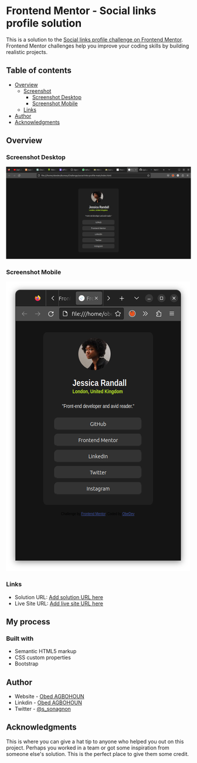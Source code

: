# Frontend Mentor - Social links profile solution

This is a solution to the [Social links profile challenge on Frontend Mentor](https://www.frontendmentor.io/challenges/social-links-profile-UG32l9m6dQ). Frontend Mentor challenges help you improve your coding skills by building realistic projects. 

## Table of contents

- [Overview](#overview)
  - [Screenshot](#screenshot)
      - [Screenshot Desktop](Desktop.png)
      - [Screenshot Mobile](mobile.png)
  - [Links](#links)
- [Author](#author)
- [Acknowledgments](#acknowledgments)


## Overview

### Screenshot Desktop

![](Desktop.png)

### Screenshot Mobile

![](mobile.png)

### Links

- Solution URL: [Add solution URL here](https://github.com/Obed67/Profile-card-component-solution/tree/main)
- Live Site URL: [Add live site URL here](https://profile-card-component-solution-obed.netlify.app/)

## My process

### Built with

- Semantic HTML5 markup
- CSS custom properties
- Bootstrap



## Author

- Website - [Obed AGBOHOUN](https://www.your-site.com)
- Linkdin - [Obed AGBOHOUN](https://www.linkedin.com/in/sonagnon-obed-agbohoun-a1b500262/?lipi=urn%3Ali%3Apage%3Ad_flagship3_feed%3BcNpVddBcQ8iarGQE7ez0Og%3D%3D)
- Twitter - [@s_sonagnon](https://www.twitter.com/s_sonagnon)


## Acknowledgments

This is where you can give a hat tip to anyone who helped you out on this project. Perhaps you worked in a team or got some inspiration from someone else's solution. This is the perfect place to give them some credit.
